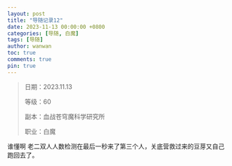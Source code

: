 ```yaml
---
layout: post
title: "导随记录12"
date: 2023-11-13 00:00:00 +0800
categories: [导随, 白魔]
tags: [导随]
author: wanwan
toc: true
comments: true
pin: true
---
```

> 日期：2023.11.13
>
> 等级：60
>
> 副本：血战苍穹魔科学研究所
>
> 职业：白魔

谁懂啊 老二双人人数检测在最后一秒来了第三个人，关底营救过来的豆芽又自己跑回去了。